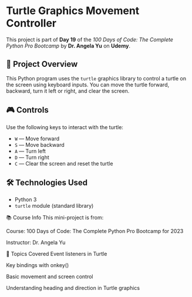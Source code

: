 # Turtle Graphics Movement Controller

This project is part of **Day 19** of the _100 Days of Code: The Complete Python Pro Bootcamp_ by **Dr. Angela Yu** on **Udemy**.

## 🐢 Project Overview

This Python program uses the `turtle` graphics library to control a turtle on the screen using keyboard inputs. You can move the turtle forward, backward, turn it left or right, and clear the screen.

## 🎮 Controls

Use the following keys to interact with the turtle:

- `W` — Move forward
- `S` — Move backward
- `A` — Turn left
- `D` — Turn right
- `C` — Clear the screen and reset the turtle

## 🛠️ Technologies Used

- Python 3
- `turtle` module (standard library)

📚 Course Info
This mini-project is from:

Course: 100 Days of Code: The Complete Python Pro Bootcamp for 2023

Instructor: Dr. Angela Yu

📌 Topics Covered
Event listeners in Turtle

Key bindings with onkey()

Basic movement and screen control

Understanding heading and direction in Turtle graphics
